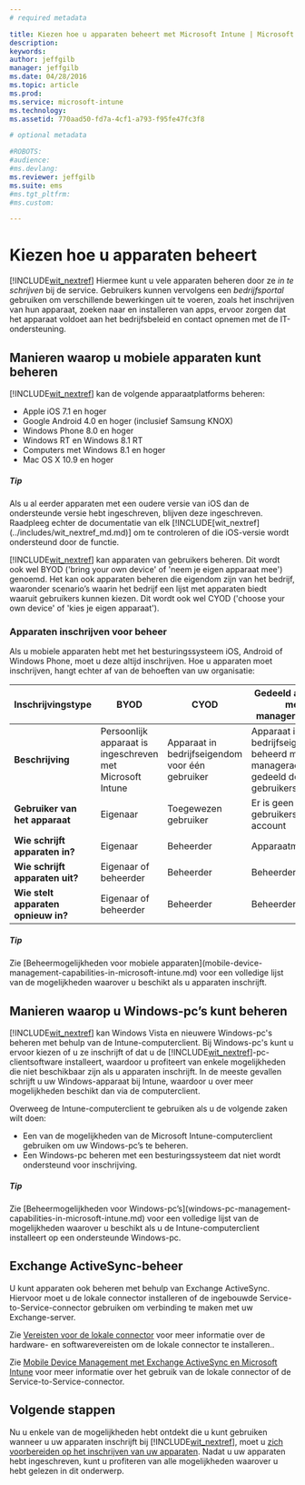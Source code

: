 ```yaml
---
# required metadata

title: Kiezen hoe u apparaten beheert met Microsoft Intune | Microsoft Intune
description:
keywords:
author: jeffgilb
manager: jeffgilb
ms.date: 04/28/2016
ms.topic: article
ms.prod:
ms.service: microsoft-intune
ms.technology:
ms.assetid: 770aad50-fd7a-4cf1-a793-f95fe47fc3f8

# optional metadata

#ROBOTS:
#audience:
#ms.devlang:
ms.reviewer: jeffgilb
ms.suite: ems
#ms.tgt_pltfrm:
#ms.custom:

---
```


# Kiezen hoe u apparaten beheert
[!INCLUDE[wit_nextref](../includes/wit_nextref_md.md)] Hiermee kunt u vele apparaten beheren door ze *in te schrijven* bij de service. Gebruikers kunnen vervolgens een *bedrijfsportal* gebruiken om verschillende bewerkingen uit te voeren, zoals het inschrijven van hun apparaat, zoeken naar en installeren van apps, ervoor zorgen dat het apparaat voldoet aan het bedrijfsbeleid en contact opnemen met de IT-ondersteuning.

## Manieren waarop u mobiele apparaten kunt beheren
[!INCLUDE[wit_nextref](../includes/wit_nextref_md.md)] kan de volgende apparaatplatforms beheren:

- Apple iOS 7.1 en hoger
- Google Android 4.0 en hoger (inclusief Samsung KNOX)
- Windows Phone 8.0 en hoger
- Windows RT en Windows 8.1 RT
- Computers met Windows 8.1 en hoger
- Mac OS X 10.9 en hoger

<div class="alert alert-tip">
  <h5><span class="icon-tip"></span> Tip</h5>
  <p>Als u al eerder apparaten met een oudere versie van iOS dan de ondersteunde versie hebt ingeschreven, blijven deze ingeschreven. Raadpleeg echter de documentatie van elk [!INCLUDE[wit_nextref](../includes/wit_nextref_md.md)] om te controleren of die iOS-versie wordt ondersteund door de functie.</p>
</div>

[!INCLUDE[wit_nextref](../includes/wit_nextref_md.md)] kan apparaten van gebruikers beheren. Dit wordt ook wel BYOD ('bring your own device' of 'neem je eigen apparaat mee') genoemd. Het kan ook apparaten beheren die eigendom zijn van het bedrijf, waaronder scenario’s waarin het bedrijf een lijst met apparaten biedt waaruit gebruikers kunnen kiezen. Dit wordt ook wel CYOD ('choose your own device' of 'kies je eigen apparaat').

### Apparaten inschrijven voor beheer
Als u mobiele apparaten hebt met het besturingssysteem iOS, Android of Windows Phone, moet u deze altijd inschrijven. Hoe u apparaten moet inschrijven, hangt echter af van de behoeften van uw organisatie:

|Inschrijvingstype|BYOD|CYOD|Gedeeld apparaat met manageraccount|Gedeeld apparaat zonder gebruikersaccount|
|-------------------|--------|--------|--------------------------------------|----------------------------------------|
|**Beschrijving**|Persoonlijk apparaat is ingeschreven met Microsoft Intune|Apparaat in bedrijfseigendom voor één gebruiker|Apparaat in bedrijfseigendom beheerd met een manageraccount gedeeld door veel gebruikers|Apparaat in bedrijfseigendom zonder specifieke gebruiker dat wordt gebruikt door veel gebruikers.|
|**Gebruiker van het apparaat**|Eigenaar|Toegewezen gebruiker|Er is geen gebruikersspecifiek account|Er is geen specifieke gebruiker|
|**Wie schrijft apparaten in?**|Eigenaar|Beheerder|Apparaatmanager|Iedereen|
|**Wie schrijft apparaten uit?**|Eigenaar of beheerder|Beheerder|Beheerder|Beheerder|
|**Wie stelt apparaten opnieuw in?**|Eigenaar of beheerder|Beheerder|Beheerder|Beheerder|

<div class="alert alert-tip">
  <h5><span class="icon-tip"></span> Tip</h5>
  <p>Zie [Beheermogelijkheden voor mobiele apparaten](mobile-device-management-capabilities-in-microsoft-intune.md) voor een volledige lijst van de mogelijkheden waarover u beschikt als u apparaten inschrijft.</p>
</div>



## Manieren waarop u Windows-pc’s kunt beheren
[!INCLUDE[wit_nextref](../includes/wit_nextref_md.md)] kan Windows Vista en nieuwere Windows-pc's beheren met behulp van de Intune-computerclient. Bij Windows-pc's kunt u ervoor kiezen of u ze inschrijft of dat u de [!INCLUDE[wit_nextref](../includes/wit_nextref_md.md)]-pc-clientsoftware installeert, waardoor u profiteert van enkele mogelijkheden die niet beschikbaar zijn als u apparaten inschrijft. In de meeste gevallen schrijft u uw Windows-apparaat bij Intune, waardoor u over meer mogelijkheden beschikt dan via de computerclient.

Overweeg de Intune-computerclient te gebruiken als u de volgende zaken wilt doen:
<ul>
<li>Een van de mogelijkheden van de Microsoft Intune-computerclient gebruiken om uw Windows-pc’s te beheren.</li>
<li>Een Windows-pc beheren met een besturingssysteem dat niet wordt ondersteund voor inschrijving.</li>
</ul>

<div class="alert alert-tip">
  <h5><span class="icon-tip"></span> Tip</h5>
  <p>Zie [Beheermogelijkheden voor Windows-pc’s](windows-pc-management-capabilities-in-microsoft-intune.md) voor een volledige lijst van de mogelijkheden waarover u beschikt als u de Intune-computerclient installeert op een ondersteunde Windows-pc.</p>
</div>

## Exchange ActiveSync-beheer
U kunt apparaten ook beheren met behulp van Exchange ActiveSync. Hiervoor moet u de lokale connector installeren of de ingebouwde Service-to-Service-connector gebruiken om verbinding te maken met uw Exchange-server.

Zie [Vereisten voor de lokale connector](/Intune/network-infrastructure-requirements-for-microsoft-intune.md) voor meer informatie over de hardware- en softwarevereisten om de lokale connector te installeren..

Zie [Mobile Device Management met Exchange ActiveSync en Microsoft Intune](/Intune/get-started/mobile-device-management-with-exchange-activesync-and-microsoft-intune.md) voor meer informatie over het gebruik van de lokale connector of de Service-to-Service-connector.



## Volgende stappen
Nu u enkele van de mogelijkheden hebt ontdekt die u kunt gebruiken wanneer u uw apparaten inschrijft bij [!INCLUDE[wit_nextref](../includes/wit_nextref_md.md)], moet u [zich voorbereiden op het inschrijven van uw apparaten](/Intune/get-started/get-ready-to-enroll-devices-in-microsoft-intune.md). Nadat u uw apparaten hebt ingeschreven, kunt u profiteren van alle mogelijkheden waarover u hebt gelezen in dit onderwerp. <!--lindavr: There's a logical flaw in our "get to know/get started" content. You can take the path in this topic or you can take the path in the What to know before your get started topic. And they don't cover the same ground. -->


<!--HONumber=May16_HO1-->


